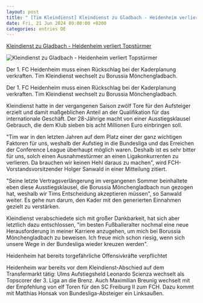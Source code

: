 ```yaml
---
layout: post
title: " [Tim Kleindienst] Kleindienst zu Gladbach - Heidenheim verliert Topstürmer"
date: Fri, 21 Jun 2024 09:00:00 +0200
categories: entries DE
---
```

[Kleindienst zu Gladbach - Heidenheim verliert Topstürmer](https://www.swr.de/sport/fussball/1-fc-heidenheim/heidenheim-verliert-seinen-topstuermer-100.html)

![Kleindienst zu Gladbach - Heidenheim verliert Topstürmer](https://www.swr.de/sport/fussball/1-fc-heidenheim/1718964072017%2Ctim-kleindienst-168~_v-16x9@2dL_-6c42aff4e68b43c7868c3240d3ebfa29867457da.jpg)

Der 1. FC Heidenheim muss einen Rückschlag bei der Kaderplanung verkraften. Tim Kleindienst wechselt zu Borussia Mönchengladbach.

Der 1. FC Heidenheim muss einen Rückschlag bei der Kaderplanung verkraften. Tim Kleindienst wechselt zu Borussia Mönchengladbach.

Kleindienst hatte in der vergangenen Saison zwölf Tore für den Aufsteiger erzielt und damit maßgeblichen Anteil an der Qualifikation für das internationale Geschäft. Der 28-Jährige macht von einer Ausstiegsklausel Gebrauch, die dem Klub sieben bis acht Millionen Euro einbringen soll.

"Tim war in den letzten Jahren auf dem Platz einer der ganz wichtigen Faktoren für uns, weshalb der Aufstieg in die Bundesliga und das Erreichen der Conference League überhaupt möglich waren. Deshalb ist es sehr bitter für uns, solch einen Ausnahmestürmer an einen Ligakonkurrenten zu verlieren. Da brauchen wir keinen Hehl daraus zu machen", wird FCH-Vorstandsvorsitzender Holger Sanwald in einer Mitteilung zitiert.

"Seine letzte Vertragsverlängerung im vergangenen Sommer beinhaltete eben diese Ausstiegsklausel, die Borussia Mönchengladbach nun gezogen hat, weshalb wir Tims Entscheidung akzeptieren müssen", so Sanwald weiter. Es gehe nun darum, den Kader mit den generierten Einnahmen gezielt zu verstärken.

Kleindienst verabschiedete sich mit großer Dankbarkeit, hat sich aber letztlich dazu entschlossen, "im besten Fußballeralter nochmal eine neue Herausforderung in meiner Karriere anzugehen, um mich bei Borussia Mönchengladbach zu beweisen. Ich freue mich schon riesig, wenn sich unsere Wege in der Bundesliga wieder kreuzen werden".

Heidenheim hat bereits torgefährliche Offensivkräfte verpflichtet

Heidenheim war bereits vor dem Kleindienst-Abschied auf dem Transfermarkt tätig: Ulms Aufstiegsheld Leonardo Scienza wechselt als Topscorer der 3. Liga an die Brenz. Auch Maximilian Breunig wechselt mit der Empfehlung von elf Toren für den SC Freiburg II zum FCH. Dazu kommt mit Matthias Honsak von Bundesliga-Absteiger ein Linksaußen.


